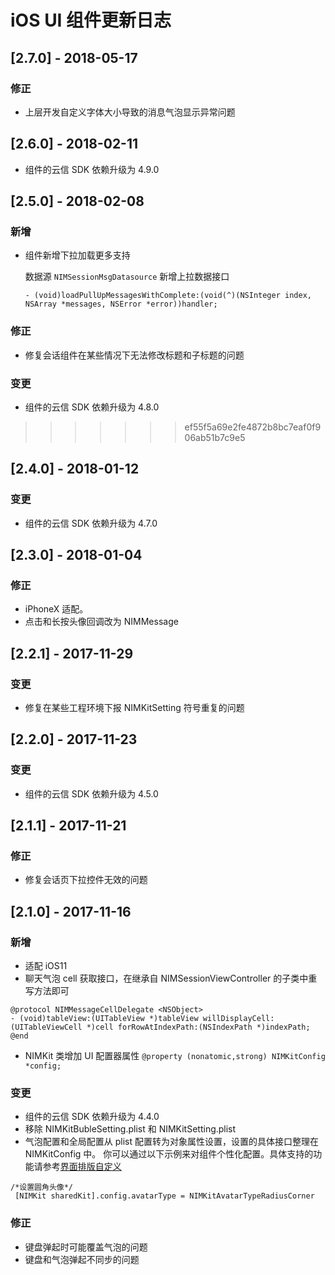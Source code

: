 # iOS UI 组件更新日志
## [2.7.0] - 2018-05-17
### 修正
* 上层开发自定义字体大小导致的消息气泡显示异常问题

## [2.6.0] - 2018-02-11
* 组件的云信 SDK 依赖升级为 4.9.0

## [2.5.0] - 2018-02-08
### 新增
* 组件新增下拉加载更多支持
  
  数据源 `NIMSessionMsgDatasource` 新增上拉数据接口
  
  ```objc
  - (void)loadPullUpMessagesWithComplete:(void(^)(NSInteger index, NSArray *messages, NSError *error))handler;
  ```
  
### 修正
* 修复会话组件在某些情况下无法修改标题和子标题的问题


### 变更
* 组件的云信 SDK 依赖升级为 4.8.0

>>>>>>> ef55f5a69e2fe4872b8bc7eaf0f906ab51b7c9e5

## [2.4.0] - 2018-01-12
### 变更
* 组件的云信 SDK 依赖升级为 4.7.0

## [2.3.0] - 2018-01-04
### 修正
* iPhoneX 适配。
* 点击和长按头像回调改为 NIMMessage


## [2.2.1] - 2017-11-29
### 变更
* 修复在某些工程环境下报 NIMKitSetting 符号重复的问题

## [2.2.0] - 2017-11-23
### 变更
* 组件的云信 SDK 依赖升级为 4.5.0


## [2.1.1] - 2017-11-21
### 修正

* 修复会话页下拉控件无效的问题

## [2.1.0] - 2017-11-16
### 新增
* 适配 iOS11
* 聊天气泡 cell 获取接口，在继承自 NIMSessionViewController 的子类中重写方法即可
  
```objc
@protocol NIMMessageCellDelegate <NSObject>
- (void)tableView:(UITableView *)tableView willDisplayCell:(UITableViewCell *)cell forRowAtIndexPath:(NSIndexPath *)indexPath;
@end
```  
* NIMKit 类增加 UI 配置器属性 `@property (nonatomic,strong) NIMKitConfig *config;`

### 变更

* 组件的云信 SDK 依赖升级为 4.4.0
* 移除 NIMKitBubleSetting.plist 和 NIMKitSetting.plist
* 气泡配置和全局配置从 plist 配置转为对象属性设置，设置的具体接口整理在 NIMKitConfig 中。
  你可以通过以下示例来对组件个性化配置。具体支持的功能请参考[界面排版自定义](https://github.com/netease-im/NIM_iOS_UIKit/blob/master/Documents/nim_custom_ui.md)
  
```objc
/*设置圆角头像*/
 [NIMKit sharedKit].config.avatarType = NIMKitAvatarTypeRadiusCorner 
```




### 修正

* 键盘弹起时可能覆盖气泡的问题
* 键盘和气泡弹起不同步的问题



  


